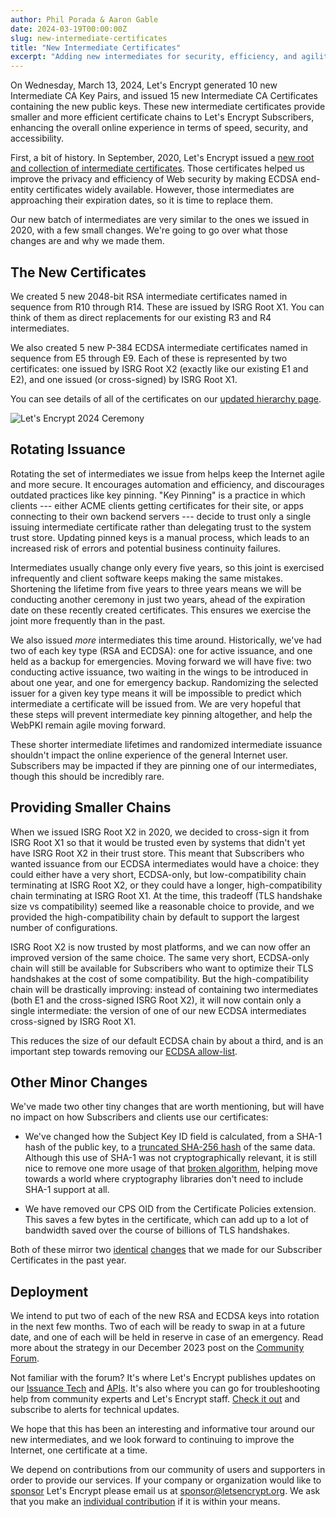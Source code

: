 ```yaml
---
author: Phil Porada & Aaron Gable
date: 2024-03-19T00:00:00Z
slug: new-intermediate-certificates
title: "New Intermediate Certificates"
excerpt: "Adding new intermediates for security, efficiency, and agility."
---
```


On Wednesday, March 13, 2024, Let's Encrypt generated 10 new Intermediate CA Key Pairs, and issued 15 new Intermediate CA Certificates containing the new public keys. These new intermediate certificates provide smaller and more efficient certificate chains to Let's Encrypt Subscribers, enhancing the overall online experience in terms of speed, security, and accessibility.

First, a bit of history. In September, 2020, Let's Encrypt issued a [new root and collection of intermediate certificates](https://letsencrypt.org/2020/09/17/new-root-and-intermediates). Those certificates helped us improve the privacy and efficiency of Web security by making ECDSA end-entity certificates widely available. However, those intermediates are approaching their expiration dates, so it is time to replace them.

Our new batch of intermediates are very similar to the ones we issued in 2020, with a few small changes. We're going to go over what those changes are and why we made them.

## The New Certificates

We created 5 new 2048-bit RSA intermediate certificates named in sequence from R10 through R14. These are issued by ISRG Root X1. You can think of them as direct replacements for our existing R3 and R4 intermediates.

We also created 5 new P-384 ECDSA intermediate certificates named in sequence from E5 through E9. Each of these is represented by two certificates: one issued by ISRG Root X2 (exactly like our existing E1 and E2), and one issued (or cross-signed) by ISRG Root X1.

You can see details of all of the certificates on our [updated hierarchy page](https://letsencrypt.org/certificates/).

![Let's Encrypt 2024 Ceremony](/images/blog/ChainofTrust2024CeremonyBlogPost.png)

## Rotating Issuance

Rotating the set of intermediates we issue from helps keep the Internet agile and more secure. It encourages automation and efficiency, and discourages outdated practices like key pinning. "Key Pinning" is a practice in which clients --- either ACME clients getting certificates for their site, or apps connecting to their own backend servers --- decide to trust only a single issuing intermediate certificate rather than delegating trust to the system trust store. Updating pinned keys is a manual process, which leads to an increased risk of errors and potential business continuity failures.

Intermediates usually change only every five years, so this joint is exercised infrequently and client software keeps making the same mistakes. Shortening the lifetime from five years to three years means we will be conducting another ceremony in just two years, ahead of the expiration date on these recently created certificates. This ensures we exercise the joint more frequently than in the past.

We also issued _more_ intermediates this time around. Historically, we've had two of each key type (RSA and ECDSA): one for active issuance, and one held as a backup for emergencies. Moving forward we will have five: two conducting active issuance, two waiting in the wings to be introduced in about one year, and one for emergency backup. Randomizing the selected issuer for a given key type means it will be impossible to predict which intermediate a certificate will be issued from. We are very hopeful that these steps will prevent intermediate key pinning altogether, and help the WebPKI remain agile moving forward.

These shorter intermediate lifetimes and randomized intermediate issuance shouldn't impact the online experience of the general Internet user. Subscribers may be impacted if they are pinning one of our intermediates, though this should be incredibly rare.

## Providing Smaller Chains

When we issued ISRG Root X2 in 2020, we decided to cross-sign it from ISRG Root X1 so that it would be trusted even by systems that didn't yet have ISRG Root X2 in their trust store. This meant that Subscribers who wanted issuance from our ECDSA intermediates would have a choice: they could either have a very short, ECDSA-only, but low-compatibility chain terminating at ISRG Root X2, or they could have a longer, high-compatibility chain terminating at ISRG Root X1. At the time, this tradeoff (TLS handshake size vs compatibility) seemed like a reasonable choice to provide, and we provided the high-compatibility chain by default to support the largest number of configurations.

ISRG Root X2 is now trusted by most platforms, and we can now offer an improved version of the same choice. The same very short, ECDSA-only chain will still be available for Subscribers who want to optimize their TLS handshakes at the cost of some compatibility. But the high-compatibility chain will be drastically improving: instead of containing two intermediates (both E1 and the cross-signed ISRG Root X2), it will now contain only a single intermediate: the version of one of our new ECDSA intermediates cross-signed by ISRG Root X1.

This reduces the size of our default ECDSA chain by about a third, and is an important step towards removing our [ECDSA allow-list](https://docs.google.com/forms/d/e/1FAIpQLScCWnApP2eUk4cA6y5cFOENlm5S2StVedrqYNzeNdTPoArzwA/viewform).

## Other Minor Changes

We've made two other tiny changes that are worth mentioning, but will have no impact on how Subscribers and clients use our certificates:

- We've changed how the Subject Key ID field is calculated, from a SHA-1 hash of the public key, to a [truncated SHA-256 hash](https://datatracker.ietf.org/doc/html/rfc7093#section-2) of the same data. Although this use of SHA-1 was not cryptographically relevant, it is still nice to remove one more usage of that [broken algorithm](https://shattered.io/), helping move towards a world where cryptography libraries don't need to include SHA-1 support at all.

- We have removed our CPS OID from the Certificate Policies extension. This saves a few bytes in the certificate, which can add up to a lot of bandwidth saved over the course of billions of TLS handshakes.

Both of these mirror two [identical](https://community.letsencrypt.org/t/enabling-sha256-subject-key-identifiers-for-end-entity-certificates/211453/4) [changes](https://community.letsencrypt.org/t/small-change-to-end-entity-certificates-cps-url-and-oid-will-not-be-included-from-june-15/198206/5) that we made for our Subscriber Certificates in the past year.

## Deployment

We intend to put two of each of the new RSA and ECDSA keys into rotation in the next few months. Two of each will be ready to swap in at a future date, and one of each will be held in reserve in case of an emergency. Read more about the strategy in our December 2023 post on the [Community Forum](https://community.letsencrypt.org/t/lets-encrypt-new-intermediate-certificates/209498).

Not familiar with the forum? It's where Let's Encrypt publishes updates on our [Issuance Tech](https://community.letsencrypt.org/c/issuance-tech-questions/12) and [APIs](https://community.letsencrypt.org/c/api-announcements/18). It's also where you can go for troubleshooting help from community experts and Let's Encrypt staff. [Check it out](https://community.letsencrypt.org/) and subscribe to alerts for technical updates.

We hope that this has been an interesting and informative tour around our new intermediates, and we look forward to continuing to improve the Internet, one certificate at a time.

We depend on contributions from our community of users and supporters in order to provide our services. If your company or organization would like to [sponsor](https://www.abetterinternet.org/sponsor/) Let's Encrypt please email us at sponsor@letsencrypt.org. We ask that you make an [individual contribution](https://letsencrypt.org/donate/) if it is within your means.
